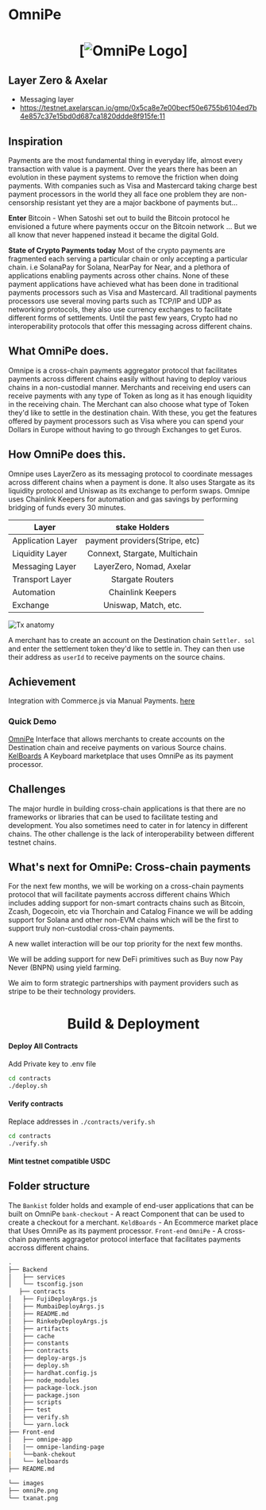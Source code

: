 # OmniPe

<h1 align="center">

[![OmniPe Logo](images/omniPe.png)]

</h1>

## Layer Zero & Axelar
* Messaging layer
* https://testnet.axelarscan.io/gmp/0x5ca8e7e00becf50e6755b6104ed7b4e857c37e15bd0d687ca1820ddde8f915fe:11

## Inspiration

Payments are the most fundamental thing in everyday life, almost every transaction with value is a payment. Over the years there has been an evolution in these payment systems to remove the friction when doing payments. With companies such as Visa and Mastercard taking charge best payment processors in the world they all face one problem they are non-censorship resistant yet they are a major backbone of payments but...

**Enter** Bitcoin - When Satoshi set out to build the Bitcoin protocol he envisioned a future where payments occur on the Bitcoin network ... But we all know that never happened instead it became the digital Gold.

**State of Crypto Payments today**
Most of the crypto payments are fragmented each serving a particular chain or only accepting a particular chain. i.e SolanaPay for Solana, NearPay for Near, and a plethora of applications enabling payments across other chains.
None of these payment applications have achieved what has been done in traditional payments processors such as Visa and Mastercard.
All traditional payments processors use several moving parts such as TCP/IP and UDP as networking protocols, they also use currency exchanges to facilitate different forms of settlements. Until the past few years, Crypto had no interoperability protocols that offer this messaging across different chains.

## What OmniPe does.

Omnipe is a cross-chain payments aggregator protocol that facilitates payments across different chains easily without having to deploy various chains in a non-custodial manner. Merchants and receiving end users can receive payments with any type of Token as long as it has enough liquidity in the receiving chain. The Merchant can also choose what type of Token they'd like to settle in the destination chain.
With these, you get the features offered by payment processors such as Visa where you can spend your Dollars in Europe without having to go through Exchanges to get Euros.

## How OmniPe does this.

Omnipe uses LayerZero as its messaging protocol to coordinate messages across different chains when a payment is done. It also uses Stargate as its liquidity protocol and Uniswap as its exchange to perform swaps. Omnipe uses Chainlink Keepers for automation and gas savings by performing bridging of funds every 30 minutes.

| Layer             |         stake Holders          |
| ----------------- | :----------------------------: |
| Application Layer | payment providers(Stripe, etc) |
| Liquidity Layer   | Connext, Stargate, Multichain  |
| Messaging Layer   |    LayerZero, Nomad, Axelar    |
| Transport Layer   |        Stargate Routers        |
| Automation        |       Chainlink Keepers        |
| Exchange          |      Uniswap, Match, etc.      |

![Tx anatomy](images/txanat.png)

A merchant has to create an account on the Destination chain `Settler. sol` and enter the settlement token they'd like to settle in. They can then use their address as `userId` to receive payments on the source chains.

## Achievement

Integration with Commerce.js via Manual Payments. [here](https://kelboards.vercel.app/)<br/>

### Quick Demo

[OmniPe](https://omnipe.vercel.app/) Interface that allows merchants to create accounts on the Destination chain and receive payments on various Source chains.<br/>
[ KelBoards](https://kelboards.vercel.app/) A Keyboard marketplace that uses OmniPe as its payment processor.

## Challenges

The major hurdle in building cross-chain applications is that there are no frameworks or libraries that can be used to facilitate testing and development. You also sometimes need to cater in for latency in different chains.
The other challenge is the lack of interoperability between different testnet chains.

## What's next for OmniPe: Cross-chain payments

For the next few months, we will be working on a cross-chain payments protocol that will facilitate payments accross different chains Which includes adding support for non-smart contracts chains such as Bitcoin, Zcash, Dogecoin, etc via Thorchain and Catalog Finance we will be adding support for Solana and other non-EVM chains which will be the first to support truly non-custodial cross-chain payments.

A new wallet interaction will be our top priority for the next few months.

We will be adding support for new DeFi primitives such as Buy now Pay Never (BNPN) using yield farming.

We aim to form strategic partnerships with payment providers such as stripe to be their technology providers.

<h1 align="center">
Build & Deployment
</h1>



#### Deploy All Contracts

Add Private key to .env file

```bash
cd contracts
./deploy.sh
```

#### Verify contracts

Replace addresses in `./contracts/verify.sh`

```bash
cd contracts
./verify.sh
```

#### Mint testnet compatible USDC

## Folder structure

The `Bankist` folder holds and example of end-user applications that can be built on OmniPe
`bank-checkout` - A react Component that can be used to create a checkout for a merchant.
`KeldBoards` - An Ecommerce market place that Uses OmniPe as its payment processor.
`Front-end`
`OmniPe` - A cross-chain payments aggragetor protocol interface that facilitates payments accross different chains.

```markdown
.
├── Backend
│   ├── services
│   └── tsconfig.json
   ├── contracts
│   ├── FujiDeployArgs.js
│   ├── MumbaiDeployArgs.js
│   ├── README.md
│   ├── RinkebyDeployArgs.js
│   ├── artifacts
│   ├── cache
│   ├── constants
│   ├── contracts
│   ├── deploy-args.js
│   ├── deploy.sh
│   ├── hardhat.config.js
│   ├── node_modules
│   ├── package-lock.json
│   ├── package.json
│   ├── scripts
│   ├── test
│   ├── verify.sh
│   └── yarn.lock
├── Front-end
│   ├── omnipe-app
│   |── omnipe-landing-page
|   └──bank-chekout
│   └── kelboards
├── README.md

└── images
├── omniPe.png
└── txanat.png
```
